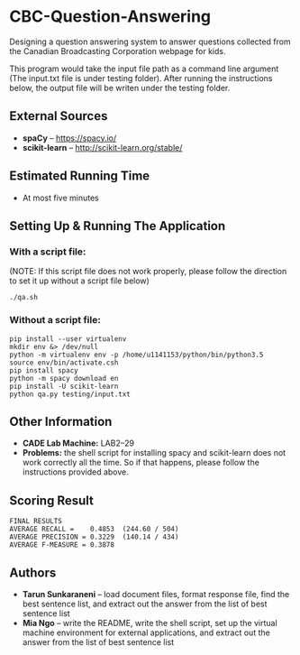 # CBC-Question-Answering
Designing a question answering system to answer questions collected from the Canadian Broadcasting Corporation webpage for kids.

This program would take the input file path as a command line argument (The input.txt file is under testing folder). After running the instructions below, the output file will be writen under the testing folder.

## External Sources
* **spaCy** – https://spacy.io/
* **scikit-learn** – http://scikit-learn.org/stable/

## Estimated Running Time
* At most five minutes 

## Setting Up & Running The Application
### With a script file: 
(NOTE: If this script file does not work properly, please follow the direction to set it up without a script file below)

``./qa.sh``

### Without a script file: 
````
pip install --user virtualenv
mkdir env &> /dev/null
python -m virtualenv env -p /home/u1141153/python/bin/python3.5
source env/bin/activate.csh
pip install spacy
python -m spacy download en
pip install -U scikit-learn
python qa.py testing/input.txt
````

## Other Information
* **CADE Lab Machine:** LAB2–29
* **Problems:** the shell script for installing spacy and scikit-learn does not work correctly all the time. So if that happens, please follow the instructions provided above.

## Scoring Result
````
FINAL RESULTS
AVERAGE RECALL =    0.4853  (244.60 / 504)
AVERAGE PRECISION = 0.3229  (140.14 / 434)
AVERAGE F-MEASURE = 0.3878
````


## Authors
* **Tarun Sunkaraneni** – load document files, format response file, find the best sentence list, and extract out the answer from the list of best sentence list
* **Mia Ngo** – write the README, write the shell script, set up the virtual machine environment for external applications, and extract out the answer from the list of best sentence list

